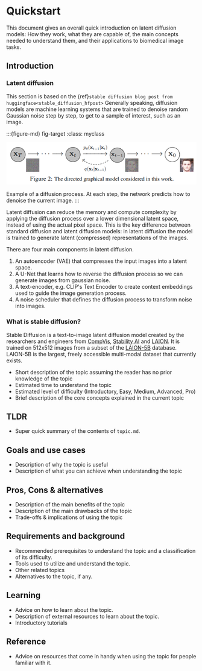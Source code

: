 # Quickstart

This document gives an overall quick introduction on latent diffusion models: How they work,
what they are capable of, the main concepts needed to understand them, and their applications to
biomedical image tasks.

## Introduction

### Latent diffusion

This section is based on the {ref}`stable diffusion blog post from huggingface<stable_diffusion_hfpost>`
Generally speaking, diffusion models are machine learning systems that are trained to denoise random Gaussian noise step by step, to get to a sample of interest, such as an image.

:::{figure-md} fig-target
:class: myclass

<img src="../images/diffusion_figure.png" alt="diffusion" class="bg-primary mb-1" width="600px">

Example of a diffusion process. At each step, the network predicts how to denoise the current image.
:::

Latent diffusion can reduce the memory and compute complexity by applying the diffusion process over a lower dimensional latent space, instead of using the actual pixel space. This is the key difference between standard diffusion and latent diffusion models: in latent diffusion the model is trained to generate latent (compressed) representations of the images.

There are four main components in latent diffusion.

1. An autoencoder (VAE) that compresses the input images into a latent space.
2. A U-Net that learns how to reverse the diffusion process so we can generate images from gaussian noise.
3. A text-encoder, e.g. CLIP's Text Encoder to create context embeddings used to guide the image generation process.
4. A noise scheduler that defines the diffusion process to transform noise into images.

### What is stable diffusion?

Stable Diffusion is a text-to-image latent diffusion model created by the researchers and engineers from [CompVis](https://github.com/CompVis), [Stability AI](https://stability.ai/) and [LAION](https://laion.ai/). It is trained on 512x512 images from a subset of the [LAION-5B](https://laion.ai/blog/laion-5b/) database. LAION-5B is the largest, freely accessible multi-modal dataset that currently exists.

* Short description of the topic assuming the reader has no prior knowledge of the topic
* Estimated time to understand the topic
* Estimated level of difficulty (Introductory, Easy, Medium, Advanced, Pro)
* Brief description of the core concepts explained in the current topic

## TLDR

* Super quick summary of the contents of `topic.md`.

## Goals and use cases

* Description of why the topic is useful
* Description of what you can achieve when understanding the topic

## Pros, Cons & alternatives

* Description of the main benefits of the topic
* Description of the main drawbacks of the topic
* Trade-offs & implications of using the topic

## Requirements and background

* Recommended prerequisites to understand the topic and a classification of its difficulty.
* Tools used to utilize and understand the topic.  
* Other related topics
* Alternatives to the topic, if any.

## Learning

* Advice on how to learn about the topic.
* Description of external resources to learn about the topic.
* Introductory tutorials

## Reference

* Advice on resources that come in handy when using the topic for people familiar with it.

